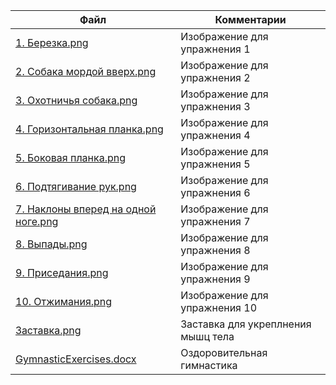 | Файл | Комментарии |
| ---- | ----------- |
| [1. Березка.png](https://github.com/Dmitriy-Tkachenko/wellness-gymnastics/blob/master/docs/1.%20%D0%91%D0%B5%D1%80%D0%B5%D0%B7%D0%BA%D0%B0.png) | Изображение для упражнения 1 |
| [2. Собака мордой вверх.png](https://github.com/Dmitriy-Tkachenko/wellness-gymnastics/blob/master/docs/2.%20%D0%A1%D0%BE%D0%B1%D0%B0%D0%BA%D0%B0%20%D0%BC%D0%BE%D1%80%D0%B4%D0%BE%D0%B9%20%D0%B2%D0%B2%D0%B5%D1%80%D1%85.png) | Изображение для упражнения 2 |
| [3. Охотничья собака.png](https://github.com/Dmitriy-Tkachenko/wellness-gymnastics/blob/master/docs/3.%20%D0%9E%D1%85%D0%BE%D1%82%D0%BD%D0%B8%D1%87%D1%8C%D1%8F%20%D1%81%D0%BE%D0%B1%D0%B0%D0%BA%D0%B0.png) | Изображение для упражнения 3 |
| [4. Горизонтальная планка.png](https://github.com/Dmitriy-Tkachenko/wellness-gymnastics/blob/master/docs/4.%20%D0%93%D0%BE%D1%80%D0%B8%D0%B7%D0%BE%D0%BD%D1%82%D0%B0%D0%BB%D1%8C%D0%BD%D0%B0%D1%8F%20%D0%BF%D0%BB%D0%B0%D0%BD%D0%BA%D0%B0.png) | Изображение для упражнения 4 |
| [5. Боковая планка.png](https://github.com/Dmitriy-Tkachenko/wellness-gymnastics/blob/master/docs/5.%20%D0%91%D0%BE%D0%BA%D0%BE%D0%B2%D0%B0%D1%8F%20%D0%BF%D0%BB%D0%B0%D0%BD%D0%BA%D0%B0.png) | Изображение для упражнения 5 |
| [6. Подтягивание рук.png](https://github.com/Dmitriy-Tkachenko/wellness-gymnastics/blob/master/docs/6.%20%D0%9F%D0%BE%D0%B4%D1%82%D1%8F%D0%B3%D0%B8%D0%B2%D0%B0%D0%BD%D0%B8%D0%B5%20%D1%80%D1%83%D0%BA.png) | Изображение для упражнения 6 |
| [7. Наклоны вперед на одной ноге.png](https://github.com/Dmitriy-Tkachenko/wellness-gymnastics/blob/master/docs/7.%20%20%D0%9D%D0%B0%D0%BA%D0%BB%D0%BE%D0%BD%D1%8B%20%D0%B2%D0%BF%D0%B5%D1%80%D0%B5%D0%B4%20%D0%BD%D0%B0%20%D0%BE%D0%B4%D0%BD%D0%BE%D0%B9%20%D0%BD%D0%BE%D0%B3%D0%B5.png) | Изображение для упражнения 7 |
| [8. Выпады.png](https://github.com/Dmitriy-Tkachenko/wellness-gymnastics/blob/master/docs/8.%20%D0%92%D1%8B%D0%BF%D0%B0%D0%B4%D1%8B.png) | Изображение для упражнения 8 |
| [9. Приседания.png](https://github.com/Dmitriy-Tkachenko/wellness-gymnastics/blob/master/docs/9.%20%D0%9F%D1%80%D0%B8%D1%81%D0%B5%D0%B4%D0%B0%D0%BD%D0%B8%D1%8F.png) | Изображение для упражнения 9 |
| [10. Отжимания.png](https://github.com/Dmitriy-Tkachenko/wellness-gymnastics/blob/master/docs/10.%20%D0%9E%D1%82%D0%B6%D0%B8%D0%BC%D0%B0%D0%BD%D0%B8%D1%8F.png) | Изображение для упражнения 10 |
| [Заставка.png](https://github.com/Dmitriy-Tkachenko/wellness-gymnastics/blob/master/docs/%D0%97%D0%B0%D1%81%D1%82%D0%B0%D0%B2%D0%BA%D0%B0.png) | Заставка для укреплнения мышц тела |
| [GymnasticExercises.docx](https://github.com/Dmitriy-Tkachenko/wellness-gymnastics/blob/master/docs/GymnasticExercises.docx) | Оздоровительная гимнастика |
